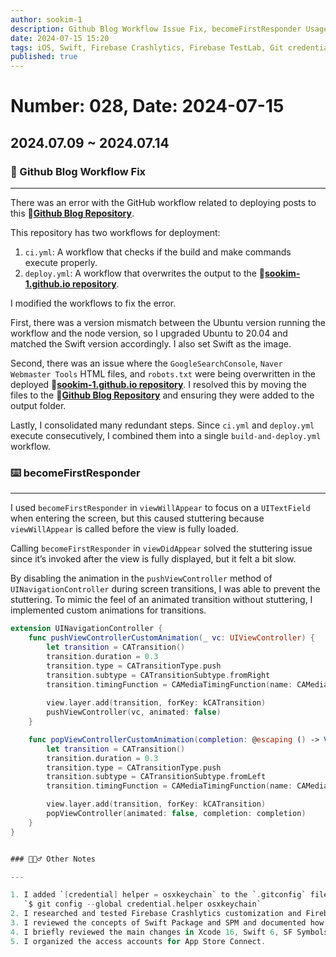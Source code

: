```yaml
---
author: sookim-1
description: Github Blog Workflow Issue Fix, becomeFirstResponder Usage Precautions, Git Credential Helper, Firebase Crashlytics Customization, Firebase TestLab, Swift Package Review, New Versions of iOS Development Tools
date: 2024-07-15 15:20
tags: iOS, Swift, Firebase Crashlytics, Firebase TestLab, Git credential helper, Github, Blog, Github Action, Swift Package, SPM, ViewController LifeCycle, becomeFirstResponder
published: true
---
```

# Number: 028, Date: 2024-07-15
## 2024.07.09 ~ 2024.07.14
### 🚨 Github Blog Workflow Fix

---

There was an error with the GitHub workflow related to deploying posts to this 🔗[**Github Blog Repository**](https://github.com/sookim-1/blog-website).

This repository has two workflows for deployment:

1. `ci.yml`: A workflow that checks if the build and make commands execute properly.
2. `deploy.yml`: A workflow that overwrites the output to the 🔗[**sookim-1.github.io repository**](https://github.com/sookim-1/sookim-1.github.io).

I modified the workflows to fix the error.

First, there was a version mismatch between the Ubuntu version running the workflow and the node version, so I upgraded Ubuntu to 20.04 and matched the Swift version accordingly. I also set Swift as the image.

Second, there was an issue where the `GoogleSearchConsole`, `Naver Webmaster Tools` HTML files, and `robots.txt` were being overwritten in the deployed 🔗[**sookim-1.github.io repository**](https://github.com/sookim-1/sookim-1.github.io). I resolved this by moving the files to the 🔗[**Github Blog Repository**](https://github.com/sookim-1/blog-website) and ensuring they were added to the output folder.

Lastly, I consolidated many redundant steps. Since `ci.yml` and `deploy.yml` execute consecutively, I combined them into a single `build-and-deploy.yml` workflow.

### ⌨️ becomeFirstResponder

---

I used `becomeFirstResponder` in `viewWillAppear` to focus on a `UITextField` when entering the screen, but this caused stuttering because `viewWillAppear` is called before the view is fully loaded.

Calling `becomeFirstResponder` in `viewDidAppear` solved the stuttering issue since it’s invoked after the view is fully displayed, but it felt a bit slow.

By disabling the animation in the `pushViewController` method of `UINavigationController` during screen transitions, I was able to prevent the stuttering. To mimic the feel of an animated transition without stuttering, I implemented custom animations for transitions.

```swift
extension UINavigationController {
    func pushViewControllerCustomAnimation(_ vc: UIViewController) {
        let transition = CATransition()
        transition.duration = 0.3
        transition.type = CATransitionType.push
        transition.subtype = CATransitionSubtype.fromRight
        transition.timingFunction = CAMediaTimingFunction(name: CAMediaTimingFunctionName.easeInEaseOut)
        
        view.layer.add(transition, forKey: kCATransition)
        pushViewController(vc, animated: false)
    }

    func popViewControllerCustomAnimation(completion: @escaping () -> Void) {
        let transition = CATransition()
        transition.duration = 0.3
        transition.type = CATransitionType.push
        transition.subtype = CATransitionSubtype.fromLeft
        transition.timingFunction = CAMediaTimingFunction(name: CAMediaTimingFunctionName.easeInEaseOut)

        view.layer.add(transition, forKey: kCATransition)
        popViewController(animated: false, completion: completion)
    }
}


### 🙋🏻‍♂️ Other Notes

---

1. I added `[credential] helper = osxkeychain` to the `.gitconfig` file to prevent the `git credential osxkeychain` pop-up from appearing every time I accessed it.
   `$ git config --global credential.helper osxkeychain`
2. I researched and tested Firebase Crashlytics customization and Firebase TestLab products.
3. I reviewed the concepts of Swift Package and SPM and documented how to create projects with them. I plan to add more on the structure later.
4. I briefly reviewed the main changes in Xcode 16, Swift 6, SF Symbols 6, and macOS Sequoia. I’m considering upgrading immediately once the final versions are released.
5. I organized the access accounts for App Store Connect.
